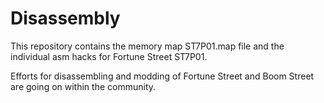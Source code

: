 # Disassembly
This repository contains the memory map ST7P01.map file and the individual asm hacks for Fortune Street ST7P01.

Efforts for disassembling and modding of Fortune Street and Boom Street are going on within the community.